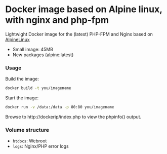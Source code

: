# Docker image based on Alpine linux, with nginx and php-fpm

Lightwight Docker image for the (latest) PHP-FPM and Nginx based on [AlpineLinux](http://alpinelinux.org)

* Small image: 45MB
* New packages (alpine:latest)
  
### Usage
Build the image:
```bash
docker build -t you/imagename
```
Start the image:
```bash
docker run -v /data:/data -p 80:80 you/imagename
```

Browse to http://dockerip/index.php to view the phpinfo() output.

### Volume structure

* `htdocs`: Webroot
* `logs`: Nginx/PHP error logs
